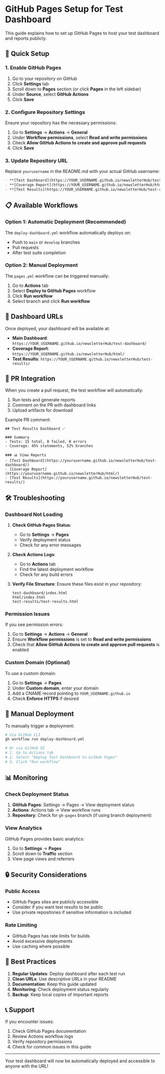 # GitHub Pages Setup for Test Dashboard

This guide explains how to set up GitHub Pages to host your test dashboard and reports publicly.

## 🚀 Quick Setup

### 1. Enable GitHub Pages

1. Go to your repository on GitHub
2. Click **Settings** tab
3. Scroll down to **Pages** section (or click **Pages** in the left sidebar)
4. Under **Source**, select **GitHub Actions**
5. Click **Save**

### 2. Configure Repository Settings

Ensure your repository has the necessary permissions:

1. Go to **Settings** → **Actions** → **General**
2. Under **Workflow permissions**, select **Read and write permissions**
3. Check **Allow GitHub Actions to create and approve pull requests**
4. Click **Save**

### 3. Update Repository URL

Replace `yourusername` in the README.md with your actual GitHub username:

```markdown
- **[Test Dashboard](https://YOUR_USERNAME.github.io/newsletterHub/test-dashboard/)**
- **[Coverage Report](https://YOUR_USERNAME.github.io/newsletterHub/html/)**
- **[Test Results](https://YOUR_USERNAME.github.io/newsletterHub/test-results/)**
```

## 📋 Available Workflows

### Option 1: Automatic Deployment (Recommended)

The `deploy-dashboard.yml` workflow automatically deploys on:
- Push to `main` or `develop` branches
- Pull requests
- After test suite completion

### Option 2: Manual Deployment

The `pages.yml` workflow can be triggered manually:
1. Go to **Actions** tab
2. Select **Deploy to GitHub Pages** workflow
3. Click **Run workflow**
4. Select branch and click **Run workflow**

## 🔗 Dashboard URLs

Once deployed, your dashboard will be available at:

- **Main Dashboard**: `https://YOUR_USERNAME.github.io/newsletterHub/test-dashboard/`
- **Coverage Report**: `https://YOUR_USERNAME.github.io/newsletterHub/html/`
- **Test Results**: `https://YOUR_USERNAME.github.io/newsletterHub/test-results/`

## 📱 PR Integration

When you create a pull request, the test workflow will automatically:
1. Run tests and generate reports
2. Comment on the PR with dashboard links
3. Upload artifacts for download

Example PR comment:
```
## Test Results Dashboard ✅

### Summary
- Tests: 15 total, 0 failed, 0 errors
- Coverage: 45% statements, 52% branches

### 📊 View Reports
- [Test Dashboard](https://yourusername.github.io/newsletterHub/test-dashboard/)
- [Coverage Report](https://yourusername.github.io/newsletterHub/html/)
- [Test Results](https://yourusername.github.io/newsletterHub/test-results/)
```

## 🛠️ Troubleshooting

### Dashboard Not Loading

1. **Check GitHub Pages Status**:
   - Go to **Settings** → **Pages**
   - Verify deployment status
   - Check for any error messages

2. **Check Actions Logs**:
   - Go to **Actions** tab
   - Find the latest deployment workflow
   - Check for any build errors

3. **Verify File Structure**:
   Ensure these files exist in your repository:
   ```
   test-dashboard/index.html
   html/index.html
   test-results/test-results.html
   ```

### Permission Issues

If you see permission errors:
1. Go to **Settings** → **Actions** → **General**
2. Ensure **Workflow permissions** is set to **Read and write permissions**
3. Check that **Allow GitHub Actions to create and approve pull requests** is enabled

### Custom Domain (Optional)

To use a custom domain:
1. Go to **Settings** → **Pages**
2. Under **Custom domain**, enter your domain
3. Add a CNAME record pointing to `YOUR_USERNAME.github.io`
4. Check **Enforce HTTPS** if desired

## 🔄 Manual Deployment

To manually trigger a deployment:

```bash
# Via GitHub CLI
gh workflow run deploy-dashboard.yml

# Or via GitHub UI
# 1. Go to Actions tab
# 2. Select "Deploy Test Dashboard to GitHub Pages"
# 3. Click "Run workflow"
```

## 📊 Monitoring

### Check Deployment Status

1. **GitHub Pages**: Settings → Pages → View deployment status
2. **Actions**: Actions tab → View workflow runs
3. **Repository**: Check for `gh-pages` branch (if using branch deployment)

### View Analytics

GitHub Pages provides basic analytics:
1. Go to **Settings** → **Pages**
2. Scroll down to **Traffic** section
3. View page views and referrers

## 🔒 Security Considerations

### Public Access

- GitHub Pages sites are publicly accessible
- Consider if you want test results to be public
- Use private repositories if sensitive information is included

### Rate Limiting

- GitHub Pages has rate limits for builds
- Avoid excessive deployments
- Use caching where possible

## 🎯 Best Practices

1. **Regular Updates**: Deploy dashboard after each test run
2. **Clean URLs**: Use descriptive URLs in your README
3. **Documentation**: Keep this guide updated
4. **Monitoring**: Check deployment status regularly
5. **Backup**: Keep local copies of important reports

## 📞 Support

If you encounter issues:

1. Check GitHub Pages documentation
2. Review Actions workflow logs
3. Verify repository permissions
4. Check for common issues in this guide

---

Your test dashboard will now be automatically deployed and accessible to anyone with the URL! 